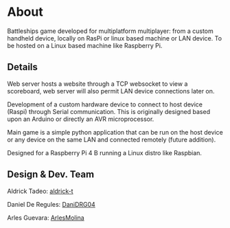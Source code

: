 # About
Battleships game developed for multiplatform multiplayer: from a custom handheld device, locally on RasPi or linux based machine or LAN device. To be hosted on a Linux based machine like Raspberry Pi.

## Details
Web server hosts a website through a TCP websocket to view a scoreboard, web server will also permit LAN device connections later on.

Development of a custom hardware device to connect to host device (Raspi) through Serial communication. This is originally designed based upon an Arduino or directly an AVR microprocessor.

Main game is a simple python application that can be run on the host device or any device on the same LAN and connected remotely (future addition).

Designed for a Raspberry Pi 4 B running a Linux distro like Raspbian.

## Design & Dev. Team
Aldrick Tadeo: [aldrick-t](https://github.com/aldrick-t)

Daniel De Regules: [DaniDRG04](https://github.com/DaniDRG04)

Arles Guevara: [ArlesMolina](https://github.com/ArlesMolina)
